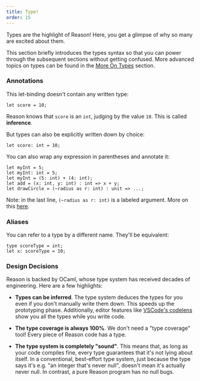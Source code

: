```yaml
---
title: Type!
order: 15
---
```


Types are the highlight of Reason! Here, you get a glimpse of why so many are excited about them.

This section briefly introduces the types syntax so that you can power through the subsequent sections without getting confused. More advanced topics on types can be found in the [More On Types](/guide/language/more-on-type) section.

### Annotations

This let-binding doesn't contain any written type:

```reason
let score = 10;
```

Reason knows that `score` is an `int`, judging by the value `10`. This is called **inference**.

But types can also be explicitly written down by choice:

```reason
let score: int = 10;
```

You can also wrap any expression in parentheses and annotate it:

```reason
let myInt = 5;
let myInt: int = 5;
let myInt = (5: int) + (4: int);
let add = (x: int, y: int) : int => x + y;
let drawCircle = (~radius as r: int) : unit => ...;
```

Note: in the last line, `(~radius as r: int)` is a labeled argument. More on this [here](/guide/language/function).

### Aliases

You can refer to a type by a different name. They'll be equivalent:

```reason
type scoreType = int;
let x: scoreType = 10;
```

### Design Decisions

Reason is backed by OCaml, whose type system has received decades of engineering. Here are a few highlights:

- **Types can be inferred**. The type system deduces the types for you even if you don't manually write them down. This speeds up the prototyping phase. Additionally, editor features like [VSCode's codelens](https://github.com/reasonml-editor/vscode-reasonml) show you all the types while you write code.

- **The type coverage is always 100%**. We don't need a "type coverage" tool! Every piece of Reason code has a type.

- **The type system is completely "sound"**. This means that, as long as your code compiles fine, every type guarantees that it's not lying about itself. In a conventional, best-effort type system, just because the type says it's e.g. "an integer that's never null", doesn't mean it's actually never null. In contrast, a pure Reason program has no null bugs.
